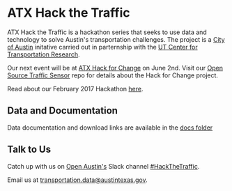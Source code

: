 # ATX Hack the Traffic

ATX Hack the Traffic is a hackathon series that seeks to use data and technology to solve Austin's transportation challenges. The project is a [City of Austin]() initative carried out in parternship with the [UT Center for Transportation Research]().

Our next event will be at [ATX Hack for Change](http://atxhackforchange.org/) on June 2nd. Visit our [Open Source Traffic Sensor]() repo for details about the Hack for Change project.

Read about our February 2017 Hackathon [here]().

## Data and Documentation
Data documentation and download links are available in the [docs folder](https://github.com/cityofaustin/hack-the-traffic/tree/master/docs)

## Talk to Us
Catch up with us on [Open Austin's](http://open-austin.org) Slack channel [#HackTheTraffic](https://open-austin.slack.com/messages/hackthetraffic/).

Email us at [transportation.data@austintexas.gov](mailto:transportation.data@austintexas.gov).



